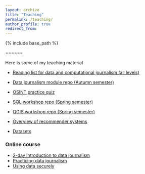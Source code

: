 ```yaml
---
layout: archive
title: "Teaching"
permalink: /teaching/
author_profile: true
redirect_from:
---
```


{% include base_path %}

======

Here is some of my teaching material

- [Reading list for data and computational journalism (all levels)](https://dj-reading.readthedocs.io/en/latest/)

- [Data journalism module repo (Autumn semester)](https://github.com/aodhanlutetiae/dj_2021)

- [OSINT practice quiz](https://osintquiz.herokuapp.com/)

- [SQL workshop repo (Spring semester)](https://github.com/aodhanlutetiae/dj_SQL)

- [QGIS workshop repo (Spring semester)](https://github.com/aodhanlutetiae/QGIS)

- [Overview of recommender systems](https://aodhanlutetiae.github.io/dj_recsys/)

- [Datasets](https://aodhanlutetiae.github.io/j_book/intro.html)

### Online course

- [2-day introduction to data journalism](https://aodhanlutetiae.github.io/dj/)
- [Practicing data journalism](https://aodhanlutetiae.github.io/dj/)
- [Using data securely](https://aodhanlutetiae.github.io/dj_secure/)
